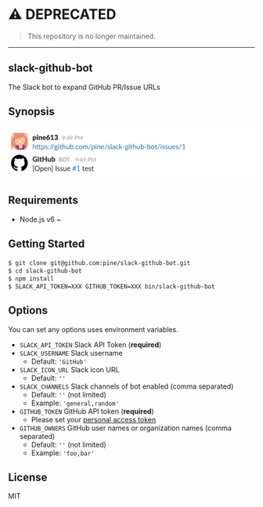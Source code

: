 # :warning: DEPRECATED

> This repository is no longer maintained.

----

slack-github-bot
----------------

The Slack bot to expand GitHub PR/Issue URLs

## Synopsis
![](synopsis.png)

## Requirements

- Node.js v6 ~

## Getting Started

```
$ git clone git@github.com:pine/slack-github-bot.git
$ cd slack-github-bot
$ npm install
$ SLACK_API_TOKEN=XXX GITHUB_TOKEN=XXX bin/slack-github-bot
```

## Options
You can set any options uses environment variables.

- `SLACK_API_TOKEN` Slack API Token (**required**)
- `SLACK_USERNAME` Slack username
  - Default: `'GitHub'`
- `SLACK_ICON_URL` Slack icon URL
  - Default: `''`
- `SLACK_CHANNELS` Slack channels of bot enabled (comma separated)
  - Default: `''` (not limited)
  - Example: `'general,random'`
- `GITHUB_TOKEN` GitHub API token (**required**)
  - Please set your [personal access token](https://github.com/settings/tokens)
- `GITHUB_OWNERS` GitHub user names or organization names (comma separated)
  - Default: `''` (not limited)
  - Example: `'foo,bar'`

## License

MIT
